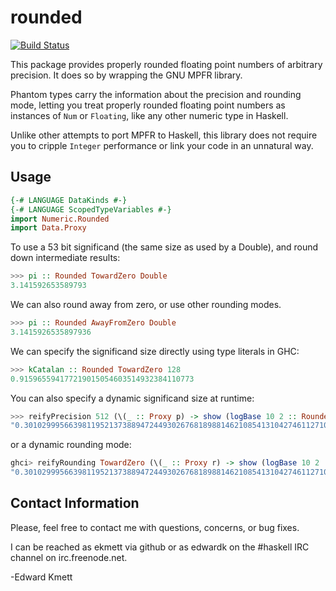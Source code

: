 rounded
=======

[![Build Status](https://secure.travis-ci.org/ekmett/rounded.png?branch=master)](http://travis-ci.org/ekmett/rounded)

This package provides properly rounded floating point numbers of arbitrary precision.
It does so by wrapping the GNU MPFR library.

Phantom types carry the information about the precision and rounding mode, letting you treat properly rounded floating
point numbers as instances of `Num` or `Floating`, like any other numeric type in Haskell.

Unlike other attempts to port MPFR to Haskell, this library does not require you to cripple `Integer` performance
or link your code in an unnatural way.

Usage
-----

```haskell
{-# LANGUAGE DataKinds #-}
{-# LANGUAGE ScopedTypeVariables #-}
import Numeric.Rounded
import Data.Proxy
```

To use a 53 bit significand (the same size as used by a Double), and round down intermediate results:

```haskell
>>> pi :: Rounded TowardZero Double
3.141592653589793
```

We can also round away from zero, or use other rounding modes.

```haskell
>>> pi :: Rounded AwayFromZero Double
3.1415926535897936
```

We can specify the significand size directly using type literals in GHC:

```haskell
>>> kCatalan :: Rounded TowardZero 128
0.915965594177219015054603514932384110773
```

You can also specify a dynamic significand size at runtime:

```haskell
>>> reifyPrecision 512 (\(_ :: Proxy p) -> show (logBase 10 2 :: Rounded TowardNearest p))
"0.3010299956639811952137388947244930267681898814621085413104274611271081892744245094869272521181861720406844771914309953790947678811335235059996923337046956"
```

or a dynamic rounding mode:

```haskell
ghci> reifyRounding TowardZero (\(_ :: Proxy r) -> show (logBase 10 2 :: Rounded r 512))
"0.30102999566398119521373889472449302676818988146210854131042746112710818927442450948692725211818617204068447719143099537909476788113352350599969233370469556"
```

Contact Information
-------------------

Please, feel free to contact me with questions, concerns, or bug fixes.

I can be reached as ekmett via github or as edwardk on the #haskell IRC channel on irc.freenode.net.

-Edward Kmett
